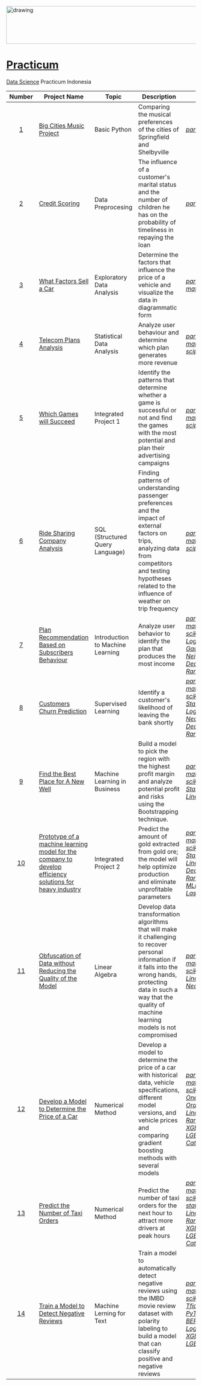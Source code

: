 <p align="left">
  <a href="https://practicum.com/id-idn/">
    <img src="https://github.com/syaiddewantoro/resources/blob/main/images/prac.png" alt="drawing" width="900" height="100">
  </a>
</p>

# [Practicum](https://practicum.com/?from=nm)
[Data Science](https://practicum.com/id-idn/data-scientist-beta/) Practicum Indonesia


| Number | Project Name | Topic | Description | Libraries |
| :---: | --- | --- | --- | --- |
| [1](https://github.com/syaiddewantoro/practicum/tree/main/1.music_project) | [Big Cities Music Project](https://github.com/syaiddewantoro/practicum/blob/main/1.music_project/music_project.ipynb) | Basic Python | Comparing the musical preferences of the cities of Springfield and Shelbyville | *[pandas](https://pandas.pydata.org/docs/user_guide/index.html)* |
| [2](https://github.com/syaiddewantoro/practicum/tree/main/2.credit_scoring) | [Credit Scoring](https://github.com/syaiddewantoro/practicum/blob/main/2.credit_scoring/credit_scoring.ipynb) | Data Preprocesing | The influence of a customer's marital status and the number of children he has on the probability of timeliness in repaying the loan | *[pandas](https://pandas.pydata.org/docs/user_guide/index.html)*, *[numpy](https://numpy.org/doc/stable/user/index.html)* |
| [3](https://github.com/syaiddewantoro/practicum/tree/main/3.vehicles_price) | [What Factors Sell a Car](https://github.com/syaiddewantoro/practicum/blob/main/3.vehicles_price/vehicles_price.ipynb) | Exploratory Data Analysis | Determine the factors that influence the price of a vehicle and visualize the data in diagrammatic form | *[pandas](https://pandas.pydata.org/docs/user_guide/index.html)*, *[numpy](https://numpy.org/doc/stable/user/index.html)*, *[matplotlib](https://matplotlib.org/stable/users/getting_started/index.html)*, *[seaborn](https://seaborn.pydata.org/tutorial.html)* |
| [4](https://github.com/syaiddewantoro/practicum/tree/main/4.telecom_plans_analysis) | [Telecom Plans Analysis](https://github.com/syaiddewantoro/practicum/blob/main/4.telecom_plans_analysis/telecom_plan.ipynb) | Statistical Data Analysis | Analyze user behaviour and determine which plan generates more revenue | *[pandas](https://pandas.pydata.org/docs/user_guide/index.html)*, *[numpy](https://numpy.org/doc/stable/user/index.html)*, *[matplotlib](https://matplotlib.org/stable/users/getting_started/index.html)*, *[seaborn](https://seaborn.pydata.org/tutorial.html)*, *[scipy](https://docs.scipy.org/doc/scipy/tutorial/index.html)* |
| [5](https://github.com/syaiddewantoro/practicum/tree/main/5.integrated_project_1) | [Which Games will Succeed](https://github.com/syaiddewantoro/practicum/blob/main/5.integrated_project_1/games.ipynb) | Integrated Project 1 | Identify the patterns that determine whether a game is successful or not and find the games with the most potential and plan their advertising campaigns | *[pandas](https://pandas.pydata.org/docs/user_guide/index.html)*, *[numpy](https://numpy.org/doc/stable/user/index.html)*, *[matplotlib](https://matplotlib.org/stable/users/getting_started/index.html)*, *[seaborn](https://seaborn.pydata.org/tutorial.html)*, *[scipy](https://docs.scipy.org/doc/scipy/tutorial/index.html)* |
| [6](https://github.com/syaiddewantoro/practicum/tree/main/6.ride_sharing_company_analysis) | [Ride Sharing Company Analysis](https://github.com/syaiddewantoro/practicum/blob/main/6.ride_sharing_company_analysis/ride_sharing.ipynb) | SQL (Structured Query Language) | Finding patterns of understanding passenger preferences and the impact of external factors on trips, analyzing data from competitors and testing hypotheses related to the influence of weather on trip frequency | *[pandas](https://pandas.pydata.org/docs/user_guide/index.html)*, *[numpy](https://numpy.org/doc/stable/user/index.html)*, *[matplotlib](https://matplotlib.org/stable/users/getting_started/index.html)*, *[seaborn](https://seaborn.pydata.org/tutorial.html)*, *[scipy](https://docs.scipy.org/doc/scipy/tutorial/index.html)* |
| [7](https://github.com/syaiddewantoro/practicum/tree/main/7.plan_recommedation_based_on_subscribers_bahaviour) | [Plan Recommendation Based on Subscribers Behaviour](https://github.com/syaiddewantoro/practicum/blob/main/7.plan_recommedation_based_on_subscribers_bahaviour/megaline.ipynb) | Introduction to Machine Learning | Analyze user behavior to identify the plan that produces the most income | *[pandas](https://pandas.pydata.org/docs/user_guide/index.html)*, *[numpy](https://numpy.org/doc/stable/user/index.html)*, *[matplotlib](https://matplotlib.org/stable/users/getting_started/index.html)*, *[seaborn](https://seaborn.pydata.org/tutorial.html)*, *[scikit-learn](https://scikit-learn.org/stable/)*, *[LogisticRegression](https://scikit-learn.org/stable/modules/linear_model.html#logistic-regression)*, *[GaussianNB](https://scikit-learn.org/stable/modules/naive_bayes.html#gaussian-naive-bayes)*, *[Nearest Neighbors](https://scikit-learn.org/stable/modules/neighbors.html#nearest-neighbors-classification)*, *[DecisionTreeClassifier](https://scikit-learn.org/stable/modules/tree.html#classification)*, *[RandomForestClassifier](https://scikit-learn.org/stable/modules/generated/sklearn.ensemble.RandomForestClassifier.html#sklearn.ensemble.RandomForestClassifier)* |
| [8](https://github.com/syaiddewantoro/practicum/tree/main/8.customer_churn_predict) | [Customers Churn Prediction](https://github.com/syaiddewantoro/practicum/blob/main/8.customer_churn_predict/churn.ipynb) | Supervised Learning | Identify a customer's likelihood of leaving the bank shortly | *[pandas](https://pandas.pydata.org/docs/user_guide/index.html)*, *[numpy](https://numpy.org/doc/stable/user/index.html)*, *[matplotlib](https://matplotlib.org/stable/users/getting_started/index.html)*, *[seaborn](https://seaborn.pydata.org/tutorial.html)*, *[scikit-learn](https://scikit-learn.org/stable/)*, *[StandardScaler](https://scikit-learn.org/stable/modules/generated/sklearn.preprocessing.StandardScaler.html)*, *[LogisticRegression](https://scikit-learn.org/stable/modules/linear_model.html#logistic-regression)*, *[Nearest Neighbors](https://scikit-learn.org/stable/modules/neighbors.html#nearest-neighbors-classification)*, *[DecisionTreeClassifier](https://scikit-learn.org/stable/modules/tree.html#classification)*, *[RandomForestClassifier](https://scikit-learn.org/stable/modules/generated/sklearn.ensemble.RandomForestClassifier.html#sklearn.ensemble.RandomForestClassifier)* |
| [9](https://github.com/syaiddewantoro/practicum/tree/main/9.find_new_wells_predict) | [Find the Best Place for A New Well](https://github.com/syaiddewantoro/practicum/blob/main/9.find_new_wells_predict/geo_data.ipynb) | Machine Learning in Business | Build a model to pick the region with the highest profit margin and analyze potential profit and risks using the Bootstrapping technique. | *[pandas](https://pandas.pydata.org/docs/user_guide/index.html)*, *[numpy](https://numpy.org/doc/stable/user/index.html)*, *[matplotlib](https://matplotlib.org/stable/users/getting_started/index.html)*, *[seaborn](https://seaborn.pydata.org/tutorial.html)*, *[scikit-learn](https://scikit-learn.org/stable/)*, *[StandardScaler](https://scikit-learn.org/stable/modules/generated/sklearn.preprocessing.StandardScaler.html)*, *[LinearRegression](https://scikit-learn.org/stable/modules/generated/sklearn.linear_model.LinearRegression.html)* |
| [10](https://github.com/syaiddewantoro/practicum/tree/main/10.gold_extract_predict) | [Prototype of a machine learning model for the company to develop efficiency solutions for heavy industry](https://github.com/syaiddewantoro/practicum/blob/main/10.gold_extract_predict/zyfra.ipynb) | Integrated Project 2 | Predict the amount of gold extracted from gold ore; the model will help optimize production and eliminate unprofitable parameters | *[pandas](https://pandas.pydata.org/docs/user_guide/index.html)*, *[numpy](https://numpy.org/doc/stable/user/index.html)*, *[matplotlib](https://matplotlib.org/stable/users/getting_started/index.html)*, *[seaborn](https://seaborn.pydata.org/tutorial.html)*, *[scikit-learn](https://scikit-learn.org/stable/)*, *[StandardScaler](https://scikit-learn.org/stable/modules/generated/sklearn.preprocessing.StandardScaler.html)*, *[LinearRegression](https://scikit-learn.org/stable/modules/generated/sklearn.linear_model.LinearRegression.html)*, *[DecisionTreeRegressor](https://scikit-learn.org/stable/modules/generated/sklearn.tree.DecisionTreeRegressor.html#sklearn.tree.DecisionTreeRegressor)*, *[RandomForestRegressor](https://scikit-learn.org/stable/modules/generated/sklearn.ensemble.RandomForestRegressor.html#sklearn.ensemble.RandomForestRegressor)*, *[MLPRegressor](https://scikit-learn.org/stable/modules/generated/sklearn.neural_network.MLPRegressor.html#sklearn.neural_network.MLPRegressor)*, *[Ridge](https://scikit-learn.org/stable/modules/generated/sklearn.linear_model.Ridge.html)*, *[Lasso](https://scikit-learn.org/stable/modules/generated/sklearn.linear_model.Lasso.html)* |
| [11](https://github.com/syaiddewantoro/practicum/tree/main/11.insurance_clients_predict) | [Obfuscation of Data without Reducing the Quality of the Model](https://github.com/syaiddewantoro/practicum/blob/main/11.insurance_clients_predict/linear_algebra.ipynb) | Linear Algebra | Develop data transformation algorithms that will make it challenging to recover personal information if it falls into the wrong hands, protecting data in such a way that the quality of machine learning models is not compromised | *[pandas](https://pandas.pydata.org/docs/user_guide/index.html)*, *[numpy](https://numpy.org/doc/stable/user/index.html)*, *[matplotlib](https://matplotlib.org/stable/users/getting_started/index.html)*, *[seaborn](https://seaborn.pydata.org/tutorial.html)*, *[scikit-learn](https://scikit-learn.org/stable/)*, *[LinearRegression](https://scikit-learn.org/stable/modules/generated/sklearn.linear_model.LinearRegression.html)*, *[Nearest Neighbors](https://scikit-learn.org/stable/modules/neighbors.html)*  |
| [12](https://github.com/syaiddewantoro/practicum/tree/main/12.model_to_determine_car_price) | [Develop a Model to Determine the Price of a Car](https://github.com/syaiddewantoro/practicum/blob/main/12.model_to_determine_car_price/numeric_method.ipynb) | Numerical Method | Develop a model to determine the price of a car with historical data, vehicle specifications, different model versions, and vehicle prices and comparing gradient boosting methods with several models | *[pandas](https://pandas.pydata.org/docs/user_guide/index.html)*, *[numpy](https://numpy.org/doc/stable/user/index.html)*, *[matplotlib](https://matplotlib.org/stable/users/getting_started/index.html)*, *[seaborn](https://seaborn.pydata.org/tutorial.html)*, *[scikit-learn](https://scikit-learn.org/stable/)*, *[OneHotEncoder](https://scikit-learn.org/stable/modules/generated/sklearn.preprocessing.OneHotEncoder.html)*, *[OrdinalEncoder](https://scikit-learn.org/stable/modules/generated/sklearn.preprocessing.OrdinalEncoder.html)*, *[LinearRegression](https://scikit-learn.org/stable/modules/generated/sklearn.linear_model.LinearRegression.html)*, *[RandomForestRegressor](https://scikit-learn.org/stable/modules/generated/sklearn.ensemble.RandomForestRegressor.html#sklearn.ensemble.RandomForestRegressor)*, *[XGBoost](https://xgboost.readthedocs.io/en/stable/parameter.html)*, *[LGBMRegressor](https://lightgbm.readthedocs.io/en/latest/pythonapi/lightgbm.LGBMRegressor.html)*, *[CatBoostRegressor](https://catboost.ai/en/docs/concepts/python-reference_catboostregressor)* |
| [13](https://github.com/syaiddewantoro/practicum/tree/main/13.time_series) | [Predict the Number of Taxi Orders](https://github.com/syaiddewantoro/practicum/blob/main/13.time_series/time_series.ipynb) | Numerical Method |  Predict the number of taxi orders for the next hour to attract more drivers at peak hours | *[pandas](https://pandas.pydata.org/docs/user_guide/index.html)*, *[numpy](https://numpy.org/doc/stable/user/index.html)*, *[matplotlib](https://matplotlib.org/stable/users/getting_started/index.html)*, *[seaborn](https://seaborn.pydata.org/tutorial.html)*, *[scikit-learn](https://scikit-learn.org/stable/)*, *[statsmodels](https://www.statsmodels.org/stable/index.html)*, *[ARIMA](https://www.statsmodels.org/dev/generated/statsmodels.tsa.arima.model.ARIMA.html)*, *[LinearRegression](https://scikit-learn.org/stable/modules/generated/sklearn.linear_model.LinearRegression.html)*, *[RandomForestRegressor](https://scikit-learn.org/stable/modules/generated/sklearn.ensemble.RandomForestRegressor.html#sklearn.ensemble.RandomForestRegressor)*, *[XGBoost](https://xgboost.readthedocs.io/en/stable/parameter.html)*, *[LGBMRegressor](https://lightgbm.readthedocs.io/en/latest/pythonapi/lightgbm.LGBMRegressor.html)*, *[CatBoostRegressor](https://catboost.ai/en/docs/concepts/python-reference_catboostregressor)* |
| [14](https://github.com/syaiddewantoro/practicum/tree/main/14.natural_language_processing) | [Train a Model to Detect Negative Reviews](https://github.com/syaiddewantoro/practicum/blob/main/14.natural_language_processing/natural_language_processing.ipynb) | Machine Lerning for Text | Train a model to automatically detect negative reviews using the IMBD movie review dataset with polarity labeling to build a model that can classify positive and negative reviews | *[pandas](https://pandas.pydata.org/docs/user_guide/index.html)*, *[numpy](https://numpy.org/doc/stable/user/index.html)*, *[matplotlib](https://matplotlib.org/stable/users/getting_started/index.html)*, *[seaborn](https://seaborn.pydata.org/tutorial.html)*, *[scikit-learn](https://scikit-learn.org/stable/)*, *[NLTK](https://www.nltk.org/)*, *[TfidfVectorizer](https://scikit-learn.org/stable/modules/generated/sklearn.feature_extraction.text.TfidfVectorizer.html)*, *[spaCy](https://spacy.io/)*, *[PyTorch](https://pytorch.org/)*, *[Transformers](https://huggingface.co/docs/transformers/index)*, *[BERT](https://huggingface.co/docs/transformers/model_doc/bert)*, *[LogisticRegression](https://scikit-learn.org/stable/modules/linear_model.html#logistic-regression)*, *[XGBoost](https://xgboost.readthedocs.io/en/stable/)*, *[LGBMClassifier](https://lightgbm.readthedocs.io/en/latest/pythonapi/lightgbm.LGBMClassifier.html)*, |
